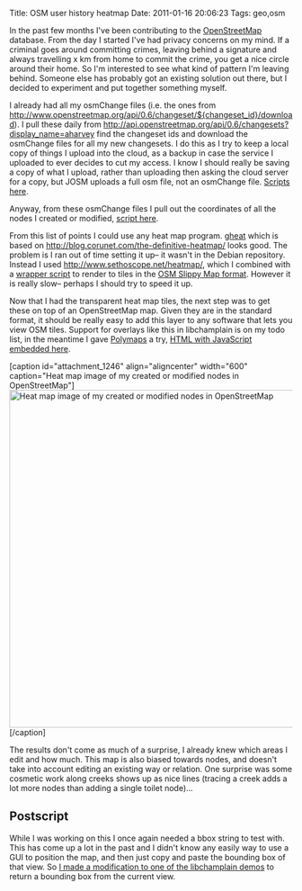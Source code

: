 Title: OSM user history heatmap
Date: 2011-01-16 20:06:23
Tags: geo,osm

In the past few months I've been contributing to the <a href="http://www.openstreetmap.org/">OpenStreetMap</a> database. From the day I started I've had privacy concerns on my mind. If a criminal goes around committing crimes, leaving behind a signature and always travelling x km from home to commit the crime, you get a nice circle around their home. So I'm interested to see what kind of pattern I'm leaving behind. Someone else has probably got an existing solution out there, but I decided to experiment and put together something myself.

I already had all my osmChange files (i.e. the ones from http://www.openstreetmap.org/api/0.6/changeset/${changeset_id}/download). I pull these daily from http://api.openstreetmap.org/api/0.6/changesets?display_name=aharvey find the changeset ids and download the osmChange files for all my new changesets. I do this as I try to keep a local copy of things I upload into the cloud, as a backup in case the service I uploaded to ever decides to cut my access. I know I should really be saving a copy of what I upload, rather than uploading then asking the cloud server for a copy, but JOSM uploads a full osm file, not an osmChange file. <a href="https://github.com/andrewharvey/OpenStreetMap-User-Edits-Heatmap/tree/master/osmChange_files">Scripts here</a>.

Anyway, from these osmChange files I pull out the coordinates of all the nodes I created or modified, <a href="https://github.com/andrewharvey/OpenStreetMap-User-Edits-Heatmap/blob/master/extract-nodes.pl">script here</a>.

From this list of points I could use any heat map program. <a href="http://code.google.com/p/gheat/">gheat</a> which is based on <a href="http://blog.corunet.com/the-definitive-heatmap/">http://blog.corunet.com/the-definitive-heatmap/</a> looks good. The problem is I ran out of time setting it up– it wasn't in the Debian repository. Instead I used <a href="http://www.sethoscope.net/heatmap/">http://www.sethoscope.net/heatmap/</a>, which I combined with a <a href="https://github.com/andrewharvey/OpenStreetMap-User-Edits-Heatmap/blob/master/render-heatmap-to-tiles.pl">wrapper script</a> to render to tiles in the <a href="http://wiki.openstreetmap.org/wiki/Slippy_map_tilenames">OSM Slippy Map format</a>. However it is really slow– perhaps I should try to speed it up.

Now that I had the transparent heat map tiles, the next step was to get these on top of an OpenStreetMap map. Given they are in the standard format, it should be really easy to add this layer to any software that lets you view OSM tiles. Support for overlays like this in libchamplain is on my todo list, in the meantime I gave <a href="http://polymaps.org">Polymaps</a> a try, <a href="https://github.com/andrewharvey/OpenStreetMap-User-Edits-Heatmap/blob/master/polymaps-overlay.html">HTML with JavaScript embedded here</a>.

[caption id="attachment_1246" align="aligncenter" width="600" caption="Heat map image of my created or modified nodes in OpenStreetMap"]<a href="/blog/attachments/2011/01/osmchange-heatmap.png"><img class="size-full wp-image-1246" title="osmchange-heatmap" src="/blog/attachments/2011/01/osmchange-heatmap.png" alt="Heat map image of my created or modified nodes in OpenStreetMap" width="600" height="600" /></a>[/caption]

The results don't come as much of a surprise, I already knew which areas I edit and how much. This map is also biased towards nodes, and doesn't take into account editing an existing way or relation. One surprise was some cosmetic work along creeks shows up as  nice lines (tracing a creek adds a lot more nodes than adding a single toilet node)...
<h2>Postscript</h2>
While I was working on this I once again needed a bbox string to test with. This has come up a lot in the past and I didn't know any easily way to use a GUI to position the map, and then just copy and paste the bounding box of that view. So <a href="http://gitorious.org/libchamplain/andrewharveys-experiments-mainline/commit/1b3babbc0804ca3fab1566e8198620416a950455">I made a modification to one of the libchamplain demos</a> to return a bounding box from the current view.